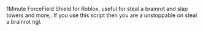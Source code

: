 1Minute ForceField Shield for Roblox, useful for steal a brainrot and slap towers and more,. If you use this script then you are a unstoppable on steal a brainrot ngl. 
